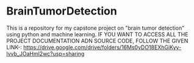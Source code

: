 # BrainTumorDetection
This is a repository for my capstone project on "brain tumor detection" using python and machine learning.
IF YOU WANT TO ACCESS ALL THE PROJECT DOCUMENTATION ADN SOURCE CODE, FOLLOW THE GIVEN LINK-:
https://drive.google.com/drive/folders/16Ms0yDO18EXhGiKyy-lvvb_JOaHml2wc?usp=sharing
